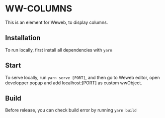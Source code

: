 # WW-COLUMNS

This is an element for Weweb, to display columns.

## Installation

To run locally, first install all dependencies with `yarn`

## Start

To serve locally, run `yarn serve [PORT]`, and then go to Weweb editor, open developper popup and add localhost:[PORT] as custom wwObject.

## Build

Before release, you can check build error by running `yarn build`
